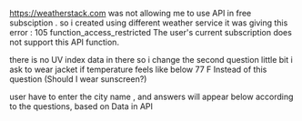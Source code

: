 https://weatherstack.com was not allowing me to use API in free subsciption . so i created using different weather service
it was giving this error : 105	function_access_restricted	The user's current subscription does not support this API function.

there is no UV index data in there so i change the second question little bit
i ask to wear jacket if temperature feels like below 77 F
Instead of this question (Should I wear sunscreen?)

user have to enter the city name , and answers will appear below according to the questions, based on Data in API
